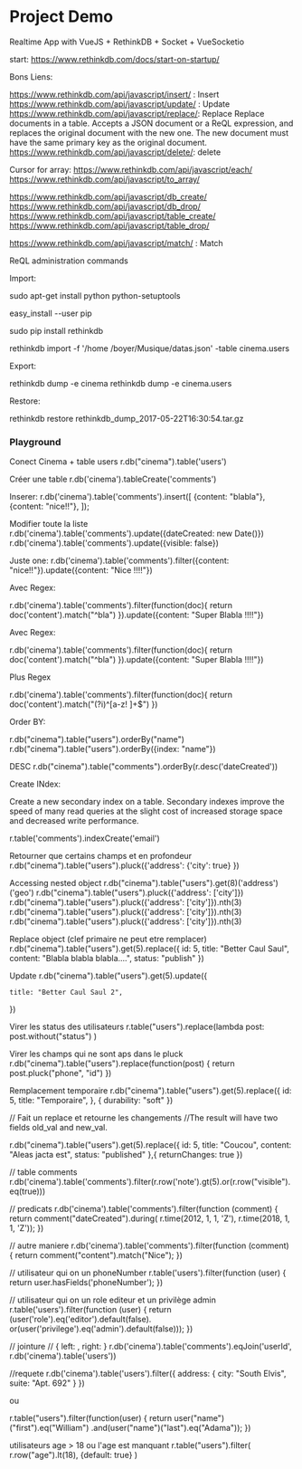 # Project Demo

Realtime App with VueJS + RethinkDB + Socket + VueSocketio


start:
https://www.rethinkdb.com/docs/start-on-startup/

Bons Liens:

https://www.rethinkdb.com/api/javascript/insert/ : Insert
https://www.rethinkdb.com/api/javascript/update/ : Update
https://www.rethinkdb.com/api/javascript/replace/: Replace
Replace documents in a table. Accepts a JSON document or a ReQL expression, and replaces the original document with the new one. The new document must have the same primary key as the original document.
https://www.rethinkdb.com/api/javascript/delete/: delete

Cursor for array: 
https://www.rethinkdb.com/api/javascript/each/
https://www.rethinkdb.com/api/javascript/to_array/

https://www.rethinkdb.com/api/javascript/db_create/
https://www.rethinkdb.com/api/javascript/db_drop/ 
https://www.rethinkdb.com/api/javascript/table_create/
https://www.rethinkdb.com/api/javascript/table_drop/




https://www.rethinkdb.com/api/javascript/match/ : Match




ReQL administration commands


Import:

sudo apt-get install python python-setuptools

easy_install --user pip

sudo pip install rethinkdb

rethinkdb import -f '/home
/boyer/Musique/datas.json'  -table cinema.users
 


 Export:
 
 rethinkdb dump -e cinema
 rethinkdb dump -e cinema.users



 Restore:

 rethinkdb restore rethinkdb_dump_2017-05-22T16:30:54.tar.gz


### Playground



Conect Cinema + table users
 r.db("cinema").table('users')

Créer une table
r.db('cinema').tableCreate('comments')

Inserer:
r.db('cinema').table('comments').insert([
  {content: "blabla"}, 
  {content: "nice!!"},
]);


Modifier toute la liste
r.db('cinema').table('comments').update({dateCreated: new Date()})
r.db('cinema').table('comments').update({visible: false})


Juste one:
r.db('cinema').table('comments').filter({content: "nice!!"}).update({content: "Nice !!!!"})


Avec Regex:

r.db('cinema').table('comments').filter(function(doc){
    return doc('content').match("^bla")
}).update({content: "Super Blabla !!!!"})



Avec Regex:

r.db('cinema').table('comments').filter(function(doc){
    return doc('content').match("^bla")
}).update({content: "Super Blabla !!!!"})

Plus Regex

r.db('cinema').table('comments').filter(function(doc){
    return doc('content').match("(?i)^[a-z\! ]+$")
})

Order BY:

r.db("cinema").table("users").orderBy("name")
r.db("cinema").table("users").orderBy({index: "name"})

DESC
r.db("cinema").table("comments").orderBy(r.desc('dateCreated'))


Create INdex:

Create a new secondary index on a table. Secondary indexes improve the speed of many read queries at the slight cost of increased storage space and decreased write performance. 

r.table('comments').indexCreate('email')


Retourner que certains champs et en profondeur
r.db("cinema").table("users").pluck({'address': {'city': true} })


Accessing nested object
r.db("cinema").table("users").get(8)('address')('geo')
r.db("cinema").table("users").pluck({'address': ['city']})
r.db("cinema").table("users").pluck({'address': ['city']}).nth(3)
r.db("cinema").table("users").pluck({'address': ['city']}).nth(3)
r.db("cinema").table("users").pluck({'address': ['city']}).nth(3)





Replace object (clef primaire ne peut etre remplacer)
r.db("cinema").table("users").get(5).replace({
  id: 5,
    title: "Better Caul Saul",
    content: "Blabla blabla blabla....",
    status: "publish"
})


Update
r.db("cinema").table("users").get(5).update({
  
    title: "Better Caul Saul 2",
})

Virer les status des utilisateurs
r.table("users").replace(lambda post:
    post.without("status")
)

Virer les champs qui ne sont aps dans le pluck
r.db("cinema").table("users").replace(function(post) {
    return post.pluck("phone", "id")
})

Remplacement temporaire
r.db("cinema").table("users").get(5).replace({
      id: 5,
      title: "Temporaire",
  }, {
      durability: "soft"
})

  
// Fait un replace et retourne les changements
//The result will have two fields old_val and new_val.


r.db("cinema").table("users").get(5).replace({
    id: 5,
    title: "Coucou",
    content: "Aleas jacta est",
    status: "published"
},{
    returnChanges: true
})


// table comments
r.db('cinema').table('comments').filter(r.row('note').gt(5).or(r.row("visible").eq(true)))

// predicats
r.db('cinema').table('comments').filter(function (comment) {
    return comment("dateCreated").during(
        r.time(2012, 1, 1, 'Z'), r.time(2018, 1, 1, 'Z'));
})

// autre maniere
r.db('cinema').table('comments').filter(function (comment) {
  return comment("content").match("Nice");
})

// utilisateur qui on un phoneNumber
r.table('users').filter(function (user) {
    return user.hasFields('phoneNumber');
})

// utilisateur qui on un role editeur et un privilège admin
r.table('users').filter(function (user) {
    return (user('role').eq('editor').default(false).
        or(user('privilege').eq('admin').default(false)));
})


// jointure
// { left: <left-document>, right: <right-document> }
r.db('cinema').table('comments').eqJoin('userId', r.db('cinema').table('users'))

//requete
r.db('cinema').table('users').filter({
    address: {
        city: "South Elvis",
        suite: "Apt. 692"
    }
})

ou

r.table("users").filter(function(user) {
    return user("name")("first").eq("William")
        .and(user("name")("last").eq("Adama"));
})


utilisateurs age > 18 ou l'age est manquant
r.table("users").filter(
    r.row("age").lt(18), {default: true}
)


